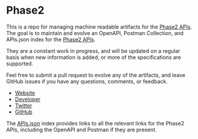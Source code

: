 # Phase2This is a repo for managing machine readable artifacts for the [Phase2 APIs](http://phase2technology.com/). The goal is to maintain and evolve an OpenAPI, Postman Collection, and APIs.json index for the [Phase2 APIs](http://phase2technology.com/).They are a constant work in progress, and will be updated on a regular basis when new information is added, or more of the specifications are supported.Feel free to submit a pull request to evolve any of the artifacts, and leave GitHub issues if you have any questions, comments, or feedback.- [Website](http://phase2technology.com/)- [Developer](http://phase2technology.com/)- [Twitter](https://twitter.com/phase2)- [GitHub](https://github.com/phase2)The [APIs.json](https://github.com/api-evangelist/phase2/blob/master/apis.json) index provides links to all the relevant links for the Phase2 APIs, including the OpenAPI and Postman if they are present.